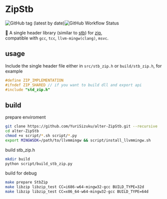 # ZipStb

![GitHub tag (latest by date)](https://img.shields.io/github/v/tag/yurisizuku/alter-ZipStb?color=green&label=ZipStb)![GitHub Workflow Status](https://img.shields.io/github/actions/workflow/status/YuriSizuku/alter-ZipStb/build.yml?label=build)

🌿 A single header library (similar to [stb](https://github.com/nothings/stb)) for [zip](https://github.com/kuba--/zip),  
compatible with `gcc`, `tcc`, `llvm-mingw(clang)`, `msvc`.  

## usage

Include the single header file either in `src/stb_zip.h` or `build/stb_zip.h`, for example

```c
#define ZIP_IMPLEMENTATION
#ifndef ZIP_SHARED // if you want to build dll and export api
#include "std_zip.h"
```

## build

prepare enviroment

```sh
git clone https://github.com/YuriSizuku/alter-ZipStb.git --recursive
cd alter-ZipStb
chmod +x script/*.sh script/*.py
export MINGWSDK=/path/to/llvmmingw && script/install_llvmmingw.sh
```

build stb_zip.h

```sh
mkdir build
python script/build_stb_zip.py
```

build for debug

```sh
make prepare StbZip
make libzip libzip_test CC=i686-w64-mingw32-gcc BUILD_TYPE=32d
make libzip libzip_test CC=x86_64-w64-mingw32-gcc BUILD_TYPE=64d
```
